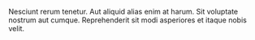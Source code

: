 Nesciunt rerum tenetur.
Aut aliquid alias enim at harum.
Sit voluptate nostrum aut cumque.
Reprehenderit sit modi asperiores et itaque nobis velit.